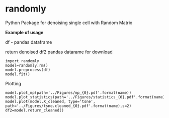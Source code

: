 # randomly
Python Package for denoising single cell with Random Matrix 

**Example of usage**

df - pandas dataframe 

return denoised df2 pandas datarame for download

```
import randomly
model=randomly.rm()
model.preprocess(df)
model.fit()
```
Plotting
```
model.plot_mp(path='../Figures/mp_{0}.pdf'.format(name))
model.plot_statistics(path='../Figures/statistics_{0}.pdf'.format(name))
model.plot(model.X_cleaned, type='tsne', path='../Figures/tsne.cleaned_{0}.pdf'.format(name),s=2)
df2=model.return_cleaned()
```
